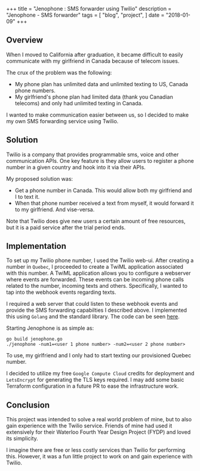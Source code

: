 +++
title = "Jenophone : SMS forwarder using Twilio"
description = "Jenophone - SMS forwarder"
tags = [
  "blog",
  "project",
]
date = "2018-01-09"
+++

## Overview

When I moved to California after graduation, it became difficult to easily
communicate with my girlfriend in Canada because of telecom issues.

The crux of the problem was the following:

- My phone plan has unlimited data and unlimited texting to US, Canada phone
  numbers.
- My girlfriend's phone plan had limited data (thank you Canadian telecoms) and
  only had unlimited texting in Canada.

I wanted to make communication easier between us, so I decided to make my own
SMS forwarding service using Twilio.

## Solution

Twilio is a company that provides programmable sms, voice and other communication
APIs.  One key feature is they allow users to register a phone number in a given
 country and hook into it via their APIs.

My proposed solution was:

- Get a phone number in Canada. This would allow both my girlfriend and I to
  text it.
- When that phone number received a text from myself, it would forward it to my
  girlfriend. And vise-versa.

Note that Twilio does give new users a certain amount of free resources, but it
is a paid service after the trial period ends.

## Implementation

To set up my Twilio phone number, I used the Twilio web-ui. After creating a
number in `Quebec`, I proceeded to create a TwiML application associated with this
number. A TwiML application allows you to configure a webserver where events are
forwarded. These events can be incoming phone calls related to the number,
incoming texts and others. Specifically, I wanted to tap into the webhook events
regarding texts.

I required a web server that could listen to these webhook events and provide
the SMS forwarding capabilties I described above. I implemented this using
`Golang` and the standard library. The code can be seen
[here](https://github.com/dang3r/jenophone).

Starting Jenophone is as simple as:

```
go build jenophone.go
./jenophone -num1=<user 1 phone number> -num2=<user 2 phone number>
```

To use, my girlfriend and I only had to start texting our provisioned Quebec number.

I decided to utilize my free `Google Compute Cloud` credits for deployment and
`LetsEncrypt` for generating the TLS keys required. I may add some basic
Terraform configuration in a future PR to ease the infrastructure work.

## Conclusion

This project was intended to solve a real world problem of mine, but to also
gain experience with the Twilio service. Friends of mine had used it extensively
for their Waterloo Fourth Year Design Project (FYDP) and loved its simplicity.

I imagine there are free or less costly services than Twilio for performing this.
However, it was a fun little project to work on and gain experience with Twilio.
